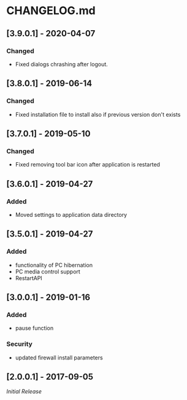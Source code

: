 # CHANGELOG.md

## [3.9.0.1] - 2020-04-07
### Changed
- Fixed dialogs chrashing after logout.

## [3.8.0.1] - 2019-06-14
### Changed
- Fixed installation file to install also if previous version don't exists

## [3.7.0.1] - 2019-05-10
### Changed
- Fixed removing tool bar icon after application is restarted

## [3.6.0.1] - 2019-04-27
### Added
- Moved settings to application data directory

## [3.5.0.1] - 2019-04-27
### Added
- functionality of PC hibernation
- PC media control support
- RestartAPI

## [3.0.0.1] - 2019-01-16
### Added
- pause function
### Security
- updated firewall install parameters

## [2.0.0.1] - 2017-09-05
*Initial Release*